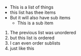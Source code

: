 - This is a list of things
- this list has thee items
- But it will also have sub items
  * This is a sub item

1. The previous list was unordered
2. but this list is ordered
 1. I can even order sublists
 2. just like this
